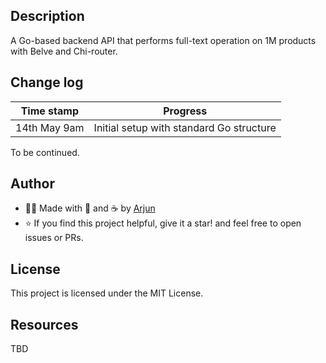 ## Description

A Go-based backend API that performs full-text operation on 1M products with Belve and Chi-router.

## Change log

| Time stamp | Progress |
| ---------- | ------ |
| 14th May 9am | Initial setup with standard Go structure |
To be continued.

## Author

- 👨‍💻 Made with 💪 and ☕ by [Arjun](https://github.com/Arjun256900)
- ⭐️ If you find this project helpful, give it a star! and feel free to open issues or PRs.

## License

This project is licensed under the MIT License.

## Resources
TBD

